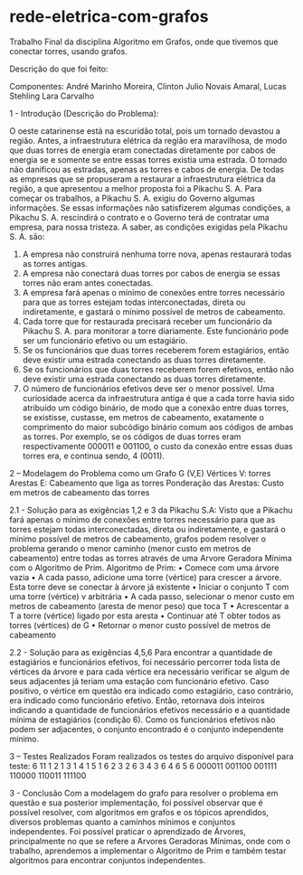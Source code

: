 # rede-eletrica-com-grafos
Trabalho Final da disciplina Algoritmo em Grafos, onde que tivemos que conectar torres, usando grafos.

Descrição do que foi feito:

Componentes: André Marinho Moreira, Clinton Julio Novais Amaral, Lucas Stehling Lara Carvalho

1 - Introdução (Descrição do Problema):

O oeste catarinense está na escuridão total, pois um tornado devastou a região.
Antes, a infraestrutura elétrica da região era maravilhosa, de modo que duas torres
de energia eram conectadas diretamente por cabos de energia se e somente se entre
essas torres existia uma estrada. O tornado não danificou as estradas, apenas as
torres e cabos de energia. De todas as empresas que se propuseram a restaurar a
infraestrutura elétrica da região, a que apresentou a melhor proposta foi a Pikachu S.
A. Para começar os trabalhos, a Pikachu S. A. exigiu do Governo algumas
informações. Se essas informações não satisfizerem algumas condições, a Pikachu
S. A. rescindirá o contrato e o Governo terá de contratar uma empresa, para nossa
tristeza. A saber, as condições exigidas pela Pikachu S. A. são:
1. A empresa não construirá nenhuma torre nova, apenas restaurará todas as torres
antigas.
2. A empresa não conectará duas torres por cabos de energia se essas torres não
eram antes conectadas.
3. A empresa fará apenas o mínimo de conexões entre torres necessário para que as
torres estejam todas interconectadas, direta ou indiretamente, e gastará o mínimo
possível de metros de cabeamento.
4. Cada torre que for restaurada precisará receber um funcionário da Pikachu S. A.
para monitorar a torre diariamente. Este funcionário pode ser um funcionário efetivo
ou um estagiário.
5. Se os funcionários que duas torres receberem forem estagiários, então deve existir
uma estrada conectando as duas torres diretamente.
6. Se os funcionários que duas torres receberem forem efetivos, então não deve
existir uma estrada conectando as duas torres diretamente.
7. O número de funcionários efetivos deve ser o menor possível.
Uma curiosidade acerca da infraestrutura antiga é que a cada torre havia sido
atribuído um código binário, de modo que a conexão entre duas torres, se existisse,
custasse, em metros de cabeamento, exatamente o comprimento do maior subcódigo
binário comum aos códigos de ambas as torres. Por exemplo, se os códigos de duas 
torres eram respectivamente 000011 e 001100, o custo da conexão entre essas duas
torres era, e continua sendo, 4 (0011).


2 – Modelagem do Problema como um Grafo G (V,E)
Vértices V: torres
Arestas E: Cabeamento que liga as torres
Ponderação das Arestas: Custo em metros de cabeamento das torres

2.1 - Solução para as exigências 1,2 e 3 da Pikachu S.A:
Visto que a Pikachu fará apenas o mínimo de conexões entre torres necessário para
que as torres estejam todas interconectadas, direta ou indiretamente, e gastará o
mínimo possível de metros de cabeamento, grafos podem resolver o problema
gerando o menor caminho (menor custo em metros de cabeamento) entre todas as
torres através de uma Arvore Geradora Mínima com o Algoritmo de Prim.
Algoritmo de Prim:
• Comece com uma árvore vazia
• A cada passo, adicione uma torre (vértice) para crescer a árvore. Esta torre
deve se conectar à árvore já existente
• Iniciar o conjunto T com uma torre (vértice) v arbitrária
• A cada passo, selecionar o menor custo em metros de cabeamento (aresta de
menor peso) que toca T
• Acrescentar a T a torre (vértice) ligado por esta aresta
• Continuar até T obter todos as torres (vértices) de G
• Retornar o menor custo possível de metros de cabeamento

2.2 - Solução para as exigências 4,5,6
Para encontrar a quantidade de estagiários e funcionários efetivos, foi necessário
percorrer toda lista de vértices da árvore e para cada vértice era necessário verificar
se algum de seus adjacentes já teriam uma estação com funcionário efetivo. Caso
positivo, o vértice em questão era indicado como estagiário, caso contrário, era
indicado como funcionário efetivo. Então, retornava dois inteiros indicando a
quantidade de funcionários efetivos necessário e a quantidade mínima de estagiários
(condição 6). Como os funcionários efetivos não podem ser adjacentes, o conjunto
encontrado é o conjunto independente mínimo. 

3 – Testes Realizados
Foram realizados os testes do arquivo disponível para teste:
6 11
1 2
1 3
1 4
1 5
1 6
2 3
2 6
3 4
3 6
4 6
5 6
000011
001100
001111
110000
110011
111100

3 - Conclusão
Com a modelagem do grafo para resolver o problema em questão e sua posterior
implementação, foi possível observar que é possível resolver, com algoritmos em
grafos e os tópicos aprendidos, diversos problemas quanto a caminhos mínimos e
conjuntos independentes. Foi possível praticar o aprendizado de Árvores,
principalmente no que se refere a Arvores Geradoras Mínimas, onde com o trabalho,
aprendemos a implementar o Algoritmo de Prim e também testar algoritmos para
encontrar conjuntos independentes. 
